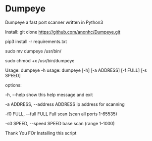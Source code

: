 # Dumpeye
Dumpeye a fast port scanner written in Python3

Install:
git clone https://github.com/anonhc/Dumpeye.git

pip3 install -r requirements.txt

sudo mv dumpeye /usr/bin/

sudo chmod +x /usr/bin/dumpeye

Usage:
dumpeye -h
usage: dumpeye [-h] [-a ADDRESS] [-f FULL] [-s SPEED]

options:

  -h, --help            show this help message and exit

-a ADDRESS, --address ADDRESS
                        ip address for scanning

-f0 FULL, --full FULL  Full scan (scan all ports 1-65535)

-s0 SPEED, --speed SPEED base scan (range 1-1000)
  
Thank You FOr Installing this script
